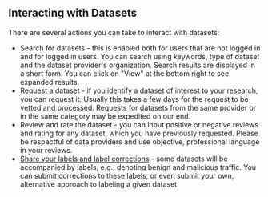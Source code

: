 ## Interacting with Datasets

There are several actions you can take to interact with datasets:
- Search for datasets - this is enabled both for users that are not logged in
and for logged in users. You can search using keywords, type of dataset and
the dataset provider's organization. Search results are displayed in a short
form. You can click on "View" at the bottom right to see expanded results.
- [Request a dataset](request.md) - if you identify a dataset of interest to
your research, you can request it. Usually this takes a few days for the request to be vetted and processed. Requests for datasets from the same provider or in the same category may be expedited on our end.
- Review and rate the dataset - you can input positive or negative reviews and rating for any dataset, which you have previously requested. Please be respectful of data providers and use objective, professional language in your reviews.
- [Share your labels and label corrections](labels.md) - some datasets will be accompanied by labels, e.g., denoting benign and malicious traffic. You can submit corrections to these labels, or even submit your own, alternative approach to labeling a given dataset.
